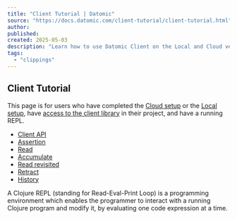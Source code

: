```yaml
---
title: "Client Tutorial | Datomic"
source: "https://docs.datomic.com/client-tutorial/client-tutorial.html"
author:
published:
created: 2025-05-03
description: "Learn how to use Datomic Client on the Local and Cloud versions."
tags:
  - "clippings"
---
```

## Client Tutorial

This page is for users who have completed the [Cloud setup](https://docs.datomic.com/setup-cloud/setup-cloud.html) or the [Local setup](https://docs.datomic.com/datomic-local.html), have [access to the client library](https://docs.datomic.com/accessing/integrating-client-lib.html) in their project, and have a running REPL.

- [Client API](https://docs.datomic.com/client-tutorial/client.html)
- [Assertion](https://docs.datomic.com/client-tutorial/assertion.html)
- [Read](https://docs.datomic.com/client-tutorial/read.html)
- [Accumulate](https://docs.datomic.com/client-tutorial/accumulate.html)
- [Read revisited](https://docs.datomic.com/client-tutorial/read-revisited.html)
- [Retract](https://docs.datomic.com/client-tutorial/retract.html)
- [History](https://docs.datomic.com/client-tutorial/history.html)

A Clojure REPL (standing for Read-Eval-Print Loop) is a programming environment which enables the programmer to interact with a running Clojure program and modify it, by evaluating one code expression at a time.